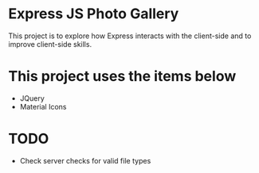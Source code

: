 # Express JS Photo Gallery
This project is to explore how Express interacts with the client-side and to improve client-side skills.

# This project uses the items below
* JQuery
* Material Icons

# TODO
- Check server checks for valid file types

